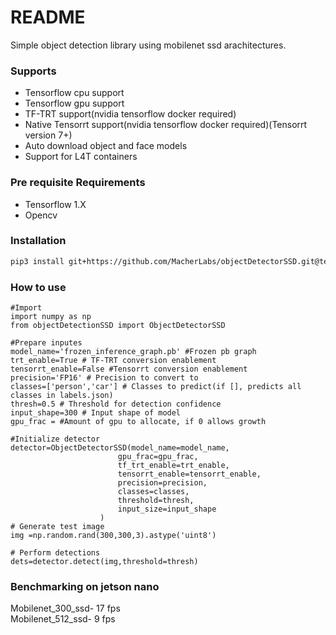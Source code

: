 # README #

Simple object detection library using mobilenet ssd arachitectures.

### Supports ###

* Tensorflow cpu support
* Tensorflow gpu support
* TF-TRT support(nvidia tensorflow docker required)
* Native Tensorrt support(nvidia tensorflow docker required)(Tensorrt version 7+)
* Auto download object and face models
* Support for L4T containers


### Pre requisite Requirements ###
* Tensorflow 1.X
* Opencv

### Installation ###
```sh
pip3 install git+https://github.com/MacherLabs/objectDetectorSSD.git@tensorrt
```
### How to use ###
```
#Import
import numpy as np
from objectDetectionSSD import ObjectDetectorSSD

#Prepare inputes
model_name='frozen_inference_graph.pb' #Frozen pb graph
trt_enable=True # TF-TRT conversion enablement
tensorrt_enable=False #Tensorrt conversion enablement
precision='FP16' # Precision to convert to
classes=['person','car'] # Classes to predict(if [], predicts all classes in labels.json)
thresh=0.5 # Threshold for detection confidence
input_shape=300 # Input shape of model
gpu_frac = #Amount of gpu to allocate, if 0 allows growth

#Initialize detector
detector=ObjectDetectorSSD(model_name=model_name,
                        gpu_frac=gpu_frac,
                        tf_trt_enable=trt_enable,
                        tensorrt_enable=tensorrt_enable,
                        precision=precision,
                        classes=classes,
                        threshold=thresh,
                        input_size=input_shape
                    )
# Generate test image
img =np.random.rand(300,300,3).astype('uint8')

# Perform detections
dets=detector.detect(img,threshold=thresh)

```
 
 ### Benchmarking on jetson nano ###
 Mobilenet_300_ssd- 17 fps <br>
 Mobilenet_512_ssd- 9 fps
 
 
 
